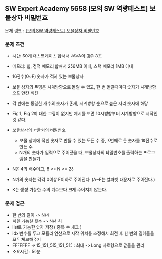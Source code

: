 ## SW Expert Academy 5658 [모의 SW 역량테스트] 보물상자 비밀번호

문제 링크 : [[모의 SW 역량테스트] 보물상자 비밀번호](https://swexpertacademy.com/main/code/problem/problemDetail.do?contestProbId=AWXRUN9KfZ8DFAUo&categoryId=AWXRUN9KfZ8DFAUo&categoryType=CODE&problemTitle=%EC%97%AD%EB%9F%89&orderBy=RECOMMEND_COUNT&selectCodeLang=ALL&select-1=&pageSize=10&pageIndex=1)

### 문제 조건

- 시간: 50개 테스트케이스 합쳐서 JAVA의 경우 3초
- 메모리: 힙, 정적 메모리 합쳐서 256MB 이내, 스택 메모리 1MB 이내

- 16진수(0~F) 숫자가 적혀 있는 보물상자
- 보물 상자의 뚜껑은 시계방향으로 돌릴 수 있고, 한 번 돌릴때마다 숫자가 시계방향으로 한칸 회전
- 각 변에는 동일한 개수의 숫자가 존재, 시계방향 순으로 높은 자리 숫자에 해당
- Fig 1, Fig 2에 대한 그림이 없지만 예시를 보면 10시방향부터 시계방향으로 시작인 것 같다.
- 보물상자의 좌물쇠의 비밀번호
  - 보물 상자에 적힌 숫자로 만들 수 있는 모든 수 중, K번째로 큰 숫자를 10진수로 만든 수
  - N개의 숫자가 입력으로 주어졌을 때, 보물상자의 비밀번호를 출력하는 프로그램을 만들기 
- N은 4의 배수이고, 8 <= N <= 28
- N개의 숫자는 각각 0이상 F이하로 주어진다. (A~F는 알파벳 대문자로 주어진다.)
- K는 생성 가능한 수의 개수보다 크게 주어지지 않는다.

### 문제 접근
- 한 변의 길이 -> N/4
- 회전 가능한 횟수 -> N/4 회
- list로 가능한 숫자 저장 ( 중복 수 체크 )
- idx 변수를 두고 모듈러 연산으로 시작 위치를 조정해서 회전 후 한 변의 길이들을 모두 체크해주기
- FFFFFFF -> 15_151_515_151_515 : 최대 -> Long 자료형으로 값들을 관리 
- 소요시간 : 50분 